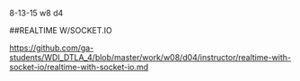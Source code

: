 8-13-15 w8 d4

##REALTIME W/SOCKET.IO

https://github.com/ga-students/WDI_DTLA_4/blob/master/work/w08/d04/instructor/realtime-with-socket-io/realtime-with-socket-io.md

